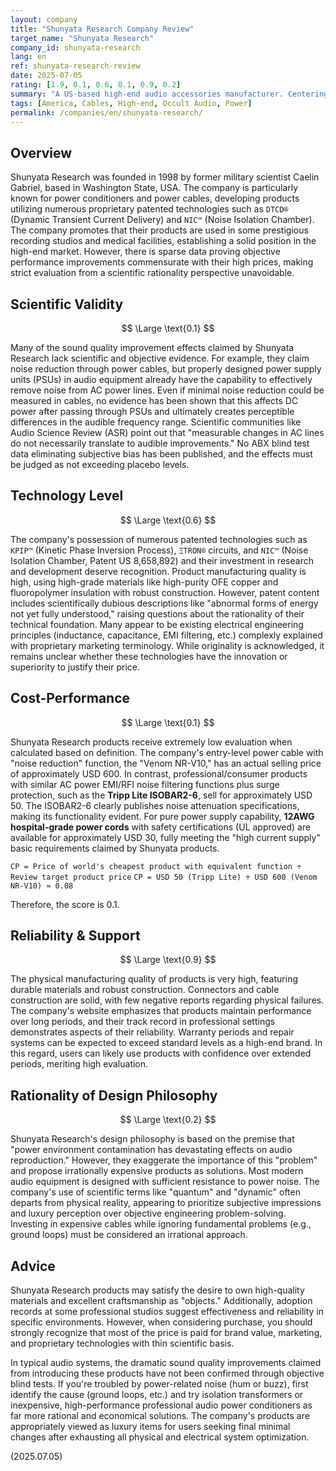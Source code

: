 ```yaml
---
layout: company
title: "Shunyata Research Company Review"
target_name: "Shunyata Research"
company_id: shunyata-research
lang: en
ref: shunyata-research-review
date: 2025-07-05
rating: [1.9, 0.1, 0.6, 0.1, 0.9, 0.2]
summary: "A US-based high-end audio accessories manufacturer. Centering on power cables and power conditioners, they deploy products incorporating numerous proprietary patented technologies. While promoting adoption in professional audio and medical fields, significant questions remain regarding price settings and scientific basis of claimed effects. Products are robustly constructed with high-quality materials, but claimed sound quality improvements lack objective data, resulting in extremely poor cost-performance."
tags: [America, Cables, High-end, Occult Audio, Power]
permalink: /companies/en/shunyata-research/
---
```

## Overview

Shunyata Research was founded in 1998 by former military scientist Caelin Gabriel, based in Washington State, USA. The company is particularly known for power conditioners and power cables, developing products utilizing numerous proprietary patented technologies such as `DTCD®` (Dynamic Transient Current Delivery) and `NIC™` (Noise Isolation Chamber). The company promotes that their products are used in some prestigious recording studios and medical facilities, establishing a solid position in the high-end market. However, there is sparse data proving objective performance improvements commensurate with their high prices, making strict evaluation from a scientific rationality perspective unavoidable.

## Scientific Validity

$$ \Large \text{0.1} $$

Many of the sound quality improvement effects claimed by Shunyata Research lack scientific and objective evidence. For example, they claim noise reduction through power cables, but properly designed power supply units (PSUs) in audio equipment already have the capability to effectively remove noise from AC power lines. Even if minimal noise reduction could be measured in cables, no evidence has been shown that this affects DC power after passing through PSUs and ultimately creates perceptible differences in the audible frequency range. Scientific communities like Audio Science Review (ASR) point out that "measurable changes in AC lines do not necessarily translate to audible improvements." No ABX blind test data eliminating subjective bias has been published, and the effects must be judged as not exceeding placebo levels.

## Technology Level

$$ \Large \text{0.6} $$

The company's possession of numerous patented technologies such as `KPIP™` (Kinetic Phase Inversion Process), `ΞTRON®` circuits, and `NIC™` (Noise Isolation Chamber, Patent US 8,658,892) and their investment in research and development deserve recognition. Product manufacturing quality is high, using high-grade materials like high-purity OFE copper and fluoropolymer insulation with robust construction. However, patent content includes scientifically dubious descriptions like "abnormal forms of energy not yet fully understood," raising questions about the rationality of their technical foundation. Many appear to be existing electrical engineering principles (inductance, capacitance, EMI filtering, etc.) complexly explained with proprietary marketing terminology. While originality is acknowledged, it remains unclear whether these technologies have the innovation or superiority to justify their price.

## Cost-Performance

$$ \Large \text{0.1} $$

Shunyata Research products receive extremely low evaluation when calculated based on definition. The company's entry-level power cable with "noise reduction" function, the "Venom NR-V10," has an actual selling price of approximately USD 600. In contrast, professional/consumer products with similar AC power EMI/RFI noise filtering functions plus surge protection, such as the **Tripp Lite ISOBAR2-6**, sell for approximately USD 50. The ISOBAR2-6 clearly publishes noise attenuation specifications, making its functionality evident. For pure power supply capability, **12AWG hospital-grade power cords** with safety certifications (UL approved) are available for approximately USD 30, fully meeting the "high current supply" basic requirements claimed by Shunyata products.

`CP = Price of world's cheapest product with equivalent function ÷ Review target product price`
`CP = USD 50 (Tripp Lite) ÷ USD 600 (Venom NR-V10) ≈ 0.08`

Therefore, the score is 0.1.

## Reliability & Support

$$ \Large \text{0.9} $$

The physical manufacturing quality of products is very high, featuring durable materials and robust construction. Connectors and cable construction are solid, with few negative reports regarding physical failures. The company's website emphasizes that products maintain performance over long periods, and their track record in professional settings demonstrates aspects of their reliability. Warranty periods and repair systems can be expected to exceed standard levels as a high-end brand. In this regard, users can likely use products with confidence over extended periods, meriting high evaluation.

## Rationality of Design Philosophy

$$ \Large \text{0.2} $$

Shunyata Research's design philosophy is based on the premise that "power environment contamination has devastating effects on audio reproduction." However, they exaggerate the importance of this "problem" and propose irrationally expensive products as solutions. Most modern audio equipment is designed with sufficient resistance to power noise. The company's use of scientific terms like "quantum" and "dynamic" often departs from physical reality, appearing to prioritize subjective impressions and luxury perception over objective engineering problem-solving. Investing in expensive cables while ignoring fundamental problems (e.g., ground loops) must be considered an irrational approach.

## Advice

Shunyata Research products may satisfy the desire to own high-quality materials and excellent craftsmanship as "objects." Additionally, adoption records at some professional studios suggest effectiveness and reliability in specific environments. However, when considering purchase, you should strongly recognize that most of the price is paid for brand value, marketing, and proprietary technologies with thin scientific basis.

In typical audio systems, the dramatic sound quality improvements claimed from introducing these products have not been confirmed through objective blind tests. If you're troubled by power-related noise (hum or buzz), first identify the cause (ground loops, etc.) and try isolation transformers or inexpensive, high-performance professional audio power conditioners as far more rational and economical solutions. The company's products are appropriately viewed as luxury items for users seeking final minimal changes after exhausting all physical and electrical system optimization.

(2025.07.05)